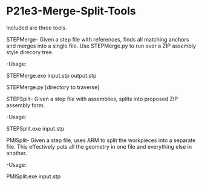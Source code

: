 P21e3-Merge-Split-Tools
=======================
Included are three tools.

STEPMerge- Given a step file with references, finds all matching anchors and merges into a single file. 
Use STEPMerge.py to run over a ZIP assembly style direcory tree.

-Usage: 

STEPMerge.exe input.stp output.stp

STEPMerge.py [directory to traverse]


STEPSplit- Given a step file with assemblies, splits into proposed ZIP assembly form.

-Usage:

STEPSplit.exe input.stp


PMISplit- Given a step file, uses ARM to split the workpieces into a separate file. This effectively puts all the geometry in one file and everything else in another.

-Usage:

PMISplit.exe input.stp
